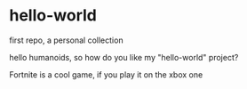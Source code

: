 # hello-world
first repo, a personal collection

hello humanoids, so how do you like my "hello-world" project?

Fortnite is a cool game, if you play it on the xbox one
